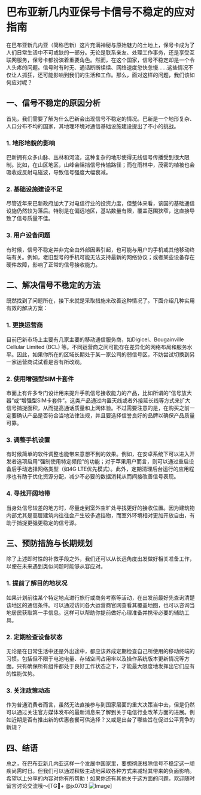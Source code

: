 # 巴布亚新几内亚保号卡信号不稳定的应对指南

在巴布亚新几内亚（简称巴新）这片充满神秘与原始魅力的土地上，保号卡成为了人们日常生活中不可或缺的一部分。无论是联系亲友、处理工作事务，还是享受互联网服务，保号卡都扮演着重要角色。然而，在这个国家，信号不稳定却是一个令人头疼的问题。信号时有时无、通话断断续续、网络速度忽快忽慢……这些情况不仅让人抓狂，还可能影响到我们的生活和工作。那么，面对这样的问题，我们该如何应对呢？

## 一、信号不稳定的原因分析

首先，我们需要了解为什么巴新会出现信号不稳定的情况。巴新是一个地形复杂、人口分布不均的国家，其地理环境对通信基础设施建设提出了不小的挑战。

### 1. 地形地貌的影响

巴新拥有众多山脉、丛林和河流，这种复杂的地形使得无线信号传播受到很大限制。比如，在山区地区，山峰会阻挡信号传输路径；而在雨林中，茂密的植被也会吸收或反射电磁波，导致信号强度大幅衰减。

### 2. 基础设施建设不足

尽管近年来巴新政府加大了对电信行业的投资力度，但整体来看，该国的基础通信设施仍然较为落后。特别是在偏远地区，基站数量有限，覆盖范围狭窄，这直接导致了信号质量不佳。

### 3. 用户设备问题

有时候，信号不稳定并非完全由外部因素引起，也可能与用户的手机或其他移动终端有关。例如，老旧型号的手机可能无法支持最新的网络协议；或者某些设备存在硬件故障，影响了正常的信号接收能力。

## 二、解决信号不稳定的方法

既然找到了问题所在，接下来就是采取措施来改善这种情况了。下面介绍几种实用有效的解决方案：

### 1. 更换运营商

目前巴新市场上主要有几家主要的移动通信服务商，如Digicel、Bougainville Cellular Limited (BCL) 等。不同运营商之间可能存在差异化的网络布局和服务水平。因此，如果你所在的区域长期处于某一家公司的弱信号区，不妨尝试切换到另一家运营商试试看是否有所改观。

### 2. 使用增强型SIM卡套件

市面上有许多专门设计用来提升手机信号接收能力的产品，比如所谓的“信号放大器”或“增强型SIM卡套件”。这类产品通过内置天线或者外接延长线等方式来扩大信号捕捉面积，从而提高通话质量和上网体验。不过需要注意的是，在购买之前一定要确认产品是否符合当地法律法规，并且要选择信誉良好的品牌以确保产品质量可靠。

### 3. 调整手机设置

有时候简单的软件调整也能带来意想不到的效果。例如，在安卓系统下可以进入开发者选项启用“强制使用特定频段”的功能；对于苹果用户而言，则可以通过重启设备后手动选择网络类型（如4G LTE优先模式）。此外，定期清理后台运行的应用程序也有助于优化资源分配，减少不必要的数据消耗从而间接改善信号表现。

### 4. 寻找开阔地带

当身处信号较差的地方时，尽量走到室外空旷处寻找更好的接收位置。因为建筑物内部尤其是高层建筑内往往会产生较多遮挡物，而室外环境相对更加开放自由，有助于捕捉更强更稳定的信号源。

## 三、预防措施与长期规划

除了上述即时性的补救手段之外，我们还可以从长远角度出发做好相关准备工作，以便在未来遇到类似问题时能够从容应对。

### 1. 提前了解目的地状况

如果计划前往某个特定地点进行旅行或商务考察等活动，在出发前最好先查询清楚该地区的通信条件。可以通过访问各大运营商官网查看其覆盖地图，也可以咨询当地居民获取第一手信息。这样可以帮助你提前做好心理准备并携带必要的辅助工具。

### 2. 定期检查设备状态

无论是在日常生活中还是外出途中，都应该养成定期检查自己所使用的移动终端的习惯。包括但不限于电池电量、存储空间占用率以及操作系统版本更新情况等方面。只有确保所有组件都处于良好工作状态之下，才能最大限度地发挥出它们应有的性能优势。

### 3. 关注政策动态

作为普通消费者而言，虽然无法直接参与到国家层面的重大决策当中去，但是仍然可以通过关注官方媒体发布的最新消息来了解到关于电信行业改革方面的进展。例如近期是否有推出新的优惠套餐可供选择？又或是出台了哪些旨在促进公平竞争的新规？

## 四、结语

总之，在巴布亚新几内亚这样一个发展中国家里，要想彻底根除信号不稳定这一顽疾尚需时日。但我们可以通过积极主动地采取各种方式来减轻其带来的负面影响。希望以上分享的内容对你有所帮助！如果你还有其他关于这方面的问题，欢迎随时留言讨论交流哦～[TG💪+ @jx0703 ![Image](https://github.com/user-attachments/assets/dbca1d08-cadb-493c-b0ec-ad6f7a83f270)]